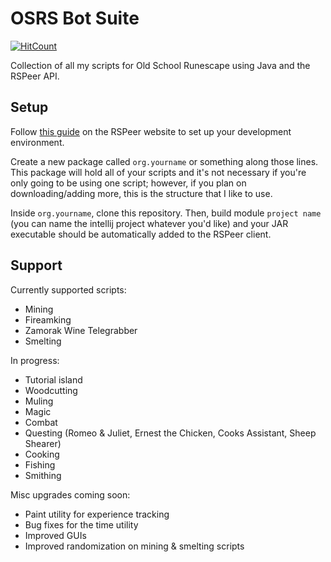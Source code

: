 # OSRS Bot Suite

[![HitCount](http://hits.dwyl.com/DavidSadowsky/Autominer.svg)](http://hits.dwyl.com/DavidSadowsky/RSBot-Suite)

Collection of all my scripts for Old School Runescape using Java and the RSPeer API.

## Setup

Follow [this guide](https://docs.rspeer.org/docs/setting-up-dev-environment) on the RSPeer website to set up your development environment.

Create a new package called `org.yourname` or something along those lines. This package will hold all of your scripts and it's not necessary if you're only going to be using one script; however, if you plan on downloading/adding more, this is the structure that I like to use.

Inside `org.yourname`, clone this repository. Then, build module `project name` (you can name the intellij project whatever you'd like) and your JAR executable should be automatically added to the RSPeer client.

## Support

Currently supported scripts:

- Mining
- Fireamking
- Zamorak Wine Telegrabber
- Smelting

In progress:

- Tutorial island
- Woodcutting
- Muling
- Magic
- Combat
- Questing (Romeo & Juliet, Ernest the Chicken, Cooks Assistant, Sheep Shearer)
- Cooking
- Fishing
- Smithing

Misc upgrades coming soon:

- Paint utility for experience tracking
- Bug fixes for the time utility
- Improved GUIs
- Improved randomization on mining & smelting scripts
